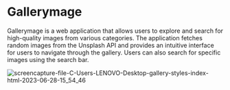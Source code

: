 # Gallerymage
Gallerymage is a  web application that allows users to explore and search for high-quality images from various categories. The application fetches random images from the Unsplash API and provides an intuitive interface for users to navigate through the gallery. Users can also search for specific images using the search bar.

![screencapture-file-C-Users-LENOVO-Desktop-gallery-styles-index-html-2023-06-28-15_54_46](https://github.com/AlbanKrasniqi/Gallerymage/assets/75252648/2caa3570-43e9-4ea1-a31d-677f6ef51a45)
